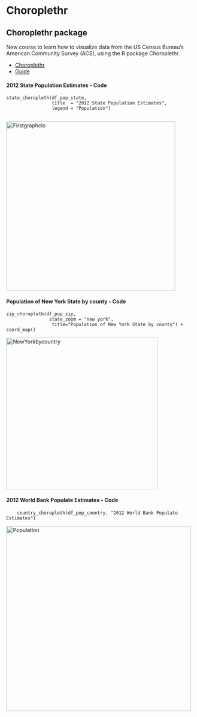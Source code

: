 # Choroplethr


## Choroplethr package


New course to learn how to visualize data from the US Census Bureau’s American Community Survey (ACS), using the R package Choroplethr.

- [Choroplethr](https://www.census.gov/data/academy/courses/choroplethr.html)
- [Guide](https://cran.r-project.org/web/packages/choroplethr/choroplethr.pdf)




#### 2012 State Population Estimates - Code
```
state_choropleth(df_pop_state,
                 title  = "2012 State Population Estimates",
                 legend = "Population")
                 
```
                 
                 
<img width="451" alt="Firstgraphclo" src="https://user-images.githubusercontent.com/37122520/57980951-cc384b80-7a29-11e9-819e-5dd41a0b777b.png">






#### Population of New York State by county - Code


```
zip_choropleth(df_pop_zip, 
                state_zoom = "new york", 
                 title="Population of New York State by county") + coord_map()
```

<img width="404" alt="NewYorkbycountry" src="https://user-images.githubusercontent.com/37122520/57980954-d5c1b380-7a29-11e9-8998-74c909225013.png">




#### 2012 World Bank Populate Estimates - Code

```
    country_choropleth(df_pop_country, "2012 World Bank Populate Estimates")

```

<img width="493" alt="Population" src="https://user-images.githubusercontent.com/37122520/57981143-aa3fc880-7a2b-11e9-8690-ad2015442e72.png">
